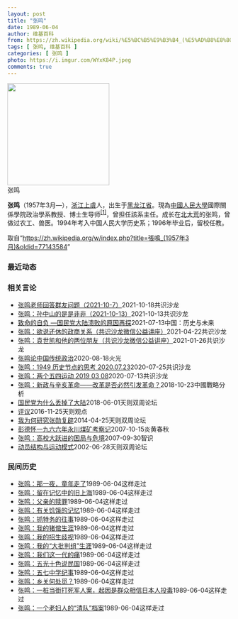 ```yaml
---
layout: post
title: "张鸣"
date: 1989-06-04
author: 维基百科
from: https://zh.wikipedia.org/wiki/%E5%BC%B5%E9%B3%B4_(%E5%AD%B8%E8%80%85)
tags: [ 张鸣, 维基百科 ]
categories: [ 张鸣 ]
photo: https://i.imgur.com/WYxK84P.jpeg
comments: true
---
```

<div class="mw-parser-output">
<div class="thumb tright"><div class="thumbinner" style="width:232px;"><a href="/wiki/File:Voa_chinese_Ming_Zhang_22aug10_300.jpg" class="image"><img src="//upload.wikimedia.org/wikipedia/commons/0/0b/Voa_chinese_Ming_Zhang_22aug10_300.jpg" decoding="async" width="230" height="230" class="thumbimage" data-file-width="230" data-file-height="230"></a>  <div class="thumbcaption"><div class="magnify"><a href="/wiki/File:Voa_chinese_Ming_Zhang_22aug10_300.jpg" class="internal" title="放大"></a></div>张鸣</div></div></div>
<p><b>张鸣</b>（1957年3月<span class="useeditintro" title="Template:BLP editintro">—</span>），<a href="/wiki/%E6%B5%99%E6%B1%9F" class="mw-redirect" title="浙江">浙江</a><a href="/wiki/%E4%B8%8A%E8%99%9E" class="mw-redirect" title="上虞">上虞</a>人，出生于<a href="/wiki/%E9%BB%91%E9%BE%99%E6%B1%9F%E7%9C%81" title="黑龙江省">黑龙江省</a>。現為<a href="/wiki/%E4%B8%AD%E5%9C%8B%E4%BA%BA%E6%B0%91%E5%A4%A7%E5%AD%B8" class="mw-redirect" title="中國人民大學">中國人民大學</a>國際關係學院政治學系教授、博士生导师<sup id="cite_ref-1" class="reference"><a href="#cite_note-1">[1]</a></sup>，曾担任該系主任。成长在<a href="/wiki/%E5%8C%97%E5%A4%A7%E8%8D%92" title="北大荒">北大荒</a>的张鸣，曾做过农工、兽医。1994年考入中国人民大学历史系；1996年毕业后，留校任教。
</p>
</div><!--esi <esi:include src="/esitest-fa8a495983347898/content" /> --><noscript><img src="//zh.wikipedia.org/wiki/Special:CentralAutoLogin/start?type=1x1" alt="" title="" width="1" height="1" style="border: none; position: absolute;"></noscript>
<div class="printfooter" data-nosnippet="">取自“<a dir="ltr" href="https://zh.wikipedia.org/w/index.php?title=張鳴_(1957年3月)&amp;oldid=77143584">https://zh.wikipedia.org/w/index.php?title=張鳴_(1957年3月)&amp;oldid=77143584</a>”</div><div id="recent-news"><h3>最近动态</h3><ul></ul></div><div id="open-opinion"><h3>相关言论</h3><ul><li><a href="https://nodebe4.github.io/opinion/2021-10-18/%E5%BC%A0%E9%B8%A3%E8%80%81%E5%B8%88%E5%9B%9E%E7%AD%94%E7%BE%A4%E5%8F%8B%E9%97%AE%E9%A2%98-2021-10-7/" title="共识沙龙">张鸣老师回答群友问题（2021-10-7）</a><time>2021-10-18</time><a class="tag">共识沙龙</a></li>
<li><a href="https://nodebe4.github.io/opinion/2021-10-13/%E5%BC%A0%E9%B8%A3-%E5%AD%99%E4%B8%AD%E5%B1%B1%E7%9A%84%E6%98%AF%E6%98%AF%E9%9D%9E%E9%9D%9E-2021-10-13/" title="共识沙龙">张鸣：孙中山的是是非非（2021-10-13）</a><time>2021-10-13</time><a class="tag">共识沙龙</a></li>
<li><a href="https://nodebe4.github.io/opinion/2021-07-13/%E8%87%B4%E5%91%BD%E7%9A%84%E8%87%AA%E8%B4%9F-%E5%9B%BD%E6%B0%91%E5%85%9A%E5%A4%A7%E9%99%86%E6%BA%83%E8%B4%A5%E7%9A%84%E5%8E%9F%E5%9B%A0%E5%86%8D%E6%8E%A2/" title="张鸣 ; 马飞">致命的自负        —国民党大陆溃败的原因再探</a><time>2021-07-13</time><a class="tag">中国：历史与未来</a></li>
<li><a href="https://nodebe4.github.io/opinion/2021-04-22/%E5%BC%A0%E9%B8%A3-%E6%AC%B2%E8%AF%B4%E8%BF%98%E4%BC%91%E7%9A%84%E6%94%BF%E5%95%86%E5%85%B3%E7%B3%BB-%E5%85%B1%E8%AF%86%E6%B2%99%E9%BE%99%E5%BE%AE%E4%BF%A1%E5%85%AC%E7%9B%8A%E8%AE%B2%E5%BA%A7/" title="共识沙龙">张鸣：欲说还休的政商关系（共识沙龙微信公益讲座）</a><time>2021-04-22</time><a class="tag">共识沙龙</a></li>
<li><a href="https://nodebe4.github.io/opinion/2021-01-26/%E5%BC%A0%E9%B8%A3-%E8%A2%81%E4%B8%96%E5%87%AF%E5%92%8C%E4%BB%96%E7%9A%84%E4%B8%A4%E4%BD%8D%E6%9C%8B%E5%8F%8B-%E5%85%B1%E8%AF%86%E6%B2%99%E9%BE%99%E5%BE%AE%E4%BF%A1%E5%85%AC%E7%9B%8A%E8%AE%B2%E5%BA%A7/" title="共识沙龙">张鸣：袁世凯和他的两位朋友（共识沙龙微信公益讲座）</a><time>2021-01-26</time><a class="tag">共识沙龙</a></li>
<li><a href="https://nodebe4.github.io/opinion/2020-08-18/%E5%BC%A0%E9%B8%A3%E8%AE%BA%E4%B8%AD%E5%9B%BD%E4%BC%A0%E7%BB%9F%E6%94%BF%E6%B2%BB/" title="火光">张鸣论中国传统政治</a><time>2020-08-18</time><a class="tag">火光</a></li>
<li><a href="https://nodebe4.github.io/opinion/2020-07-25/%E5%BC%A0%E9%B8%A3-1949-%E5%8E%86%E5%8F%B2%E8%8A%82%E7%82%B9%E7%9A%84%E6%80%9D%E8%80%83-2020.07.23/" title="共识沙龙">张鸣：1949 历史节点的思考 2020.07.23</a><time>2020-07-25</time><a class="tag">共识沙龙</a></li>
<li><a href="https://nodebe4.github.io/opinion/2020-07-13/%E5%BC%A0%E9%B8%A3-%E4%B8%A4%E4%B8%AA%E4%BA%94%E5%9B%9B%E8%BF%90%E5%8A%A8-2019-03-08/" title="共识沙龙">张鸣：两个五四运动 2019 03 08</a><time>2020-07-13</time><a class="tag">共识沙龙</a></li>
<li><a href="https://nodebe4.github.io/opinion/2018-10-23/%E5%BC%A0%E9%B8%A3-%E6%96%B0%E6%94%BF%E4%B8%8E%E8%BE%9B%E4%BA%A5%E9%9D%A9%E5%91%BD-%E6%94%B9%E9%9D%A9%E6%98%AF%E5%90%A6%E5%BF%85%E7%84%B6%E5%BC%95%E5%8F%91%E9%9D%A9%E5%91%BD/" title="张鸣">张鸣：新政与辛亥革命——改革是否必然引发革命？</a><time>2018-10-23</time><a class="tag">中國戰略分析</a></li>
<li><a href="https://nodebe4.github.io/opinion/2018-06-01/%E5%9B%BD%E6%B0%91%E5%85%9A%E4%B8%BA%E4%BB%80%E4%B9%88%E4%B8%A2%E6%8E%89%E4%BA%86%E5%A4%A7%E9%99%86/" title="张鸣">国民党为什么丢掉了大陆</a><time>2018-06-01</time><a class="tag">天则双周论坛</a></li>
<li><a href="https://nodebe4.github.io/opinion/2016-11-25/%E8%AF%84%E8%AE%AE/" title="张鸣">评议</a><time>2016-11-25</time><a class="tag">天则观点</a></li>
<li><a href="https://nodebe4.github.io/opinion/2014-04-25/%E6%88%91%E4%B8%BA%E4%BD%95%E7%A0%94%E7%A9%B6%E5%BC%A0%E5%8B%8B%E5%A4%8D%E8%BE%9F/" title="张鸣">我为何研究张勋复辟</a><time>2014-04-25</time><a class="tag">天则双周论坛</a></li>
<li><a href="https://nodebe4.github.io/opinion/2007-10-15/%E5%BD%AD%E5%BE%B7%E6%80%80%E4%B8%80%E4%B9%9D%E5%85%AD%E5%85%AD%E5%B9%B4%E6%B0%B8%E5%B7%9D%E7%85%A4%E7%9F%BF%E8%80%83%E5%AF%9F%E8%AE%B0/" title="张鸣羊">彭德怀一九六六年永川煤矿考察记</a><time>2007-10-15</time><a class="tag">炎黄春秋</a></li>
<li><a href="https://nodebe4.github.io/opinion/2007-09-30/%E5%BC%A0%E9%B8%A3-%E9%AB%98%E6%A0%A1%E5%A4%A7%E8%B7%83%E8%BF%9B%E7%9A%84%E5%9B%B0%E5%B1%80%E4%B8%8E%E5%8D%B1%E5%A2%83/" title="张鸣">张鸣：高校大跃进的困局与危境</a><time>2007-09-30</time><a class="tag">智识</a></li>
<li><a href="https://nodebe4.github.io/opinion/2002-06-28/%E5%8A%A8%E5%91%98%E7%BB%93%E6%9E%84%E4%B8%8E%E8%BF%90%E5%8A%A8%E6%A8%A1%E5%BC%8F/" title="张鸣">动员结构与运动模式</a><time>2002-06-28</time><a class="tag">天则双周论坛</a></li>
</ul></div><div id="mjls-record"><h3>民间历史</h3><ul><li><a href="https://nodebe4.github.io/mjlsh/1989-06-04/%E5%BC%A0%E9%B8%A3-%E9%82%A3%E4%B8%80%E5%A4%9C-%E7%AB%A5%E5%B9%B4%E8%B5%B0%E4%BA%86/" title="张鸣">张鸣：那一夜，童年走了</a><time>1989-06-04</time><a class="tag">这样走过</a></li>
<li><a href="https://nodebe4.github.io/mjlsh/1989-06-04/%E5%BC%A0%E9%B8%A3-%E7%95%99%E5%9C%A8%E8%AE%B0%E5%BF%86%E4%B8%AD%E7%9A%84%E6%97%A7%E4%B8%8A%E6%B5%B7/" title="张鸣">张鸣：留在记忆中的旧上海</a><time>1989-06-04</time><a class="tag">这样走过</a></li>
<li><a href="https://nodebe4.github.io/mjlsh/1989-06-04/%E5%BC%A0%E9%B8%A3-%E7%88%B6%E4%BA%B2%E7%9A%84%E8%B5%8E%E7%BD%AA/" title="张鸣">张鸣：父亲的赎罪</a><time>1989-06-04</time><a class="tag">这样走过</a></li>
<li><a href="https://nodebe4.github.io/mjlsh/1989-06-04/%E5%BC%A0%E9%B8%A3-%E6%9C%89%E5%85%B3%E9%A5%A5%E9%A5%BF%E7%9A%84%E8%AE%B0%E5%BF%86/" title="张鸣">张鸣：有关饥饿的记忆</a><time>1989-06-04</time><a class="tag">这样走过</a></li>
<li><a href="https://nodebe4.github.io/mjlsh/1989-06-04/%E5%BC%A0%E9%B8%A3-%E6%8A%93%E7%89%B9%E5%8A%A1%E7%9A%84%E5%BE%80%E4%BA%8B/" title="张鸣">张鸣：抓特务的往事</a><time>1989-06-04</time><a class="tag">这样走过</a></li>
<li><a href="https://nodebe4.github.io/mjlsh/1989-06-04/%E5%BC%A0%E9%B8%A3-%E6%88%91%E7%9A%84%E7%8C%AA%E5%80%8C%E7%94%9F%E6%B6%AF/" title="张鸣">张鸣：我的猪倌生涯</a><time>1989-06-04</time><a class="tag">这样走过</a></li>
<li><a href="https://nodebe4.github.io/mjlsh/1989-06-04/%E5%BC%A0%E9%B8%A3-%E6%88%91%E7%9A%84%E6%8B%9B%E7%94%9F%E6%AD%A7%E8%A7%86/" title="张鸣">张鸣：我的招生歧视</a><time>1989-06-04</time><a class="tag">这样走过</a></li>
<li><a href="https://nodebe4.github.io/mjlsh/1989-06-04/%E5%BC%A0%E9%B8%A3-%E6%88%91%E7%9A%84-%E5%A4%A7%E6%89%B9%E5%88%A4%E7%BB%84-%E7%94%9F%E6%B6%AF/" title="张鸣">张鸣：我的“大批判组”生涯</a><time>1989-06-04</time><a class="tag">这样走过</a></li>
<li><a href="https://nodebe4.github.io/mjlsh/1989-06-04/%E5%BC%A0%E9%B8%A3-%E6%88%91%E4%BB%AC%E8%BF%99%E4%B8%80%E4%BB%A3%E7%9A%84%E7%97%9B/" title="张鸣">张鸣：我们这一代的痛</a><time>1989-06-04</time><a class="tag">这样走过</a></li>
<li><a href="https://nodebe4.github.io/mjlsh/1989-06-04/%E5%BC%A0%E9%B8%A3-%E4%BA%94%E5%85%89%E5%8D%81%E8%89%B2%E8%AF%B4%E6%B0%91%E5%9B%BD/" title="张鸣">张鸣：五光十色说民国</a><time>1989-06-04</time><a class="tag">这样走过</a></li>
<li><a href="https://nodebe4.github.io/mjlsh/1989-06-04/%E5%BC%A0%E9%B8%A3-%E4%BA%94%E4%B8%83%E4%B8%AD%E5%AD%A6%E7%BA%AA%E4%BA%8B/" title="张鸣">张鸣：五七中学纪事</a><time>1989-06-04</time><a class="tag">这样走过</a></li>
<li><a href="https://nodebe4.github.io/mjlsh/1989-06-04/%E5%BC%A0%E9%B8%A3-%E4%B9%A1%E5%85%B3%E4%BD%95%E5%A4%84%E8%A7%85/" title="张鸣">张鸣：乡关何处觅？</a><time>1989-06-04</time><a class="tag">这样走过</a></li>
<li><a href="https://nodebe4.github.io/mjlsh/1989-06-04/%E5%BC%A0%E9%B8%A3-%E4%B8%80%E6%A1%A9%E5%BD%93%E8%A1%97%E6%89%93%E6%AD%BB%E5%86%9B%E4%BA%BA%E6%A1%88-%E8%B5%B7%E5%9B%A0%E6%98%AF%E7%BE%A4%E4%BC%97%E7%9B%B8%E4%BF%A1%E6%97%A5%E6%9C%AC%E4%BA%BA%E6%8A%95%E6%AF%92/" title="张鸣">张鸣：一桩当街打死军人案，起因是群众相信日本人投毒</a><time>1989-06-04</time><a class="tag">这样走过</a></li>
<li><a href="https://nodebe4.github.io/mjlsh/1989-06-04/%E5%BC%A0%E9%B8%A3-%E4%B8%80%E4%B8%AA%E8%80%81%E5%A6%87%E4%BA%BA%E7%9A%84-%E6%B8%85%E9%98%9F-%E6%A1%A3%E6%A1%88/" title="张鸣">张鸣：一个老妇人的“清队”档案</a><time>1989-06-04</time><a class="tag">这样走过</a></li>
</ul></div>